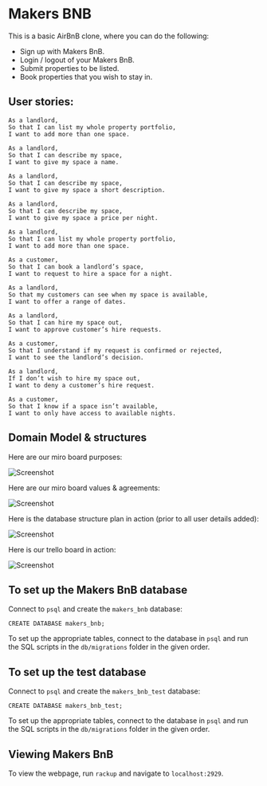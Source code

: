 Makers BNB
=================

This is a basic AirBnB clone, where you can do the following:
- Sign up with Makers BnB.
- Login / logout of your Makers BnB.
- Submit properties to be listed.
- Book properties that you wish to stay in.

User stories:
-------

```
As a landlord, 
So that I can list my whole property portfolio, 
I want to add more than one space.

As a landlord,
So that I can describe my space,
I want to give my space a name.

As a landlord, 
So that I can describe my space, 
I want to give my space a short description.

As a landlord, 
So that I can describe my space, 
I want to give my space a price per night.

As a landlord, 
So that I can list my whole property portfolio,
I want to add more than one space.

As a customer, 
So that I can book a landlord’s space,
I want to request to hire a space for a night.

As a landlord, 
So that my customers can see when my space is available, 
I want to offer a range of dates.

As a landlord, 
So that I can hire my space out, 
I want to approve customer’s hire requests.

As a customer, 
So that I understand if my request is confirmed or rejected, 
I want to see the landlord’s decision.

As a landlord, 
If I don’t wish to hire my space out, 
I want to deny a customer’s hire request.

As a customer, 
So that I know if a space isn’t available, 
I want to only have access to available nights.
```

Domain Model & structures
-----

Here are our miro board purposes:

![Screenshot](https://i.imgur.com/UPmocjL.png)

Here are our miro board values & agreements:

![Screenshot](https://i.imgur.com/L1s3H5I.png)

Here is the database structure plan in action (prior to all user details added):

![Screenshot](https://i.imgur.com/tw4kSDw.png)

Here is our trello board in action:

![Screenshot](https://i.imgur.com/HFi3nN9.png)

To set up the Makers BnB database
-----

Connect to `psql` and create the `makers_bnb` database:

```
CREATE DATABASE makers_bnb;
```

To set up the appropriate tables, connect to the database in `psql` and run the SQL scripts in the `db/migrations` folder in the given order.

To set up the test database
-----

Connect to `psql` and create the `makers_bnb_test` database:

```
CREATE DATABASE makers_bnb_test;
```

To set up the appropriate tables, connect to the database in `psql` and run the SQL scripts in the `db/migrations` folder in the given order.

Viewing Makers BnB
-----

To view the webpage, run `rackup` and navigate to `localhost:2929`.